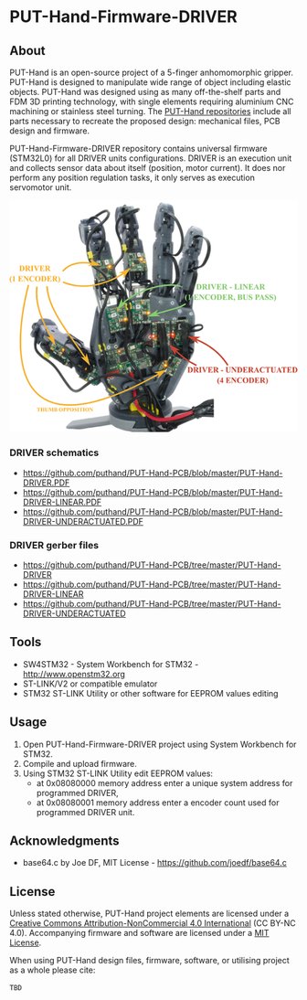 # PUT-Hand-Firmware-DRIVER

## About

PUT-Hand is an open-source project of a 5-finger anhomomorphic gripper. PUT-Hand is designed to manipulate wide range of object including elastic objects. PUT-Hand was designed using as many off-the-shelf parts and FDM 3D printing technology, with single elements requiring aluminium CNC machining or stainless steel turning. The [PUT-Hand repositories](https://github.com/puthand) include all parts necessary to recreate the proposed design: mechanical files, PCB design and firmware.

PUT-Hand-Firmware-DRIVER repository contains universal firmware (STM32L0) for all DRIVER units configurations. DRIVER is an execution unit and collects sensor data about itself (position, motor current). It does nor perform any position regulation tasks, it only serves as execution servomotor unit.

![alt text](./images/PUT-Hand-DRIVER.png)

### DRIVER schematics

* <https://github.com/puthand/PUT-Hand-PCB/blob/master/PUT-Hand-DRIVER.PDF>
* <https://github.com/puthand/PUT-Hand-PCB/blob/master/PUT-Hand-DRIVER-LINEAR.PDF>
* <https://github.com/puthand/PUT-Hand-PCB/blob/master/PUT-Hand-DRIVER-UNDERACTUATED.PDF>

### DRIVER gerber files

* <https://github.com/puthand/PUT-Hand-PCB/tree/master/PUT-Hand-DRIVER>
* <https://github.com/puthand/PUT-Hand-PCB/tree/master/PUT-Hand-DRIVER-LINEAR>
* <https://github.com/puthand/PUT-Hand-PCB/tree/master/PUT-Hand-DRIVER-UNDERACTUATED>

## Tools

* SW4STM32 - System Workbench for STM32 - <http://www.openstm32.org>
* ST-LINK/V2 or compatible emulator
* STM32 ST-LINK Utility or other software for EEPROM values editing

## Usage

1. Open PUT-Hand-Firmware-DRIVER project using System Workbench for STM32.
2. Compile and upload firmware.
3. Using STM32 ST-LINK Utility edit EEPROM values:
    * at 0x08080000 memory address enter a unique system address for programmed DRIVER,
    * at 0x08080001 memory address enter a encoder count used for programmed DRIVER unit.

## Acknowledgments

* base64.c by Joe DF, MIT License - https://github.com/joedf/base64.c

## License

Unless stated otherwise, PUT-Hand project elements are licensed under a [Creative Commons Attribution-NonCommercial 4.0 International](https://creativecommons.org/licenses/by-nc/4.0/) (CC BY-NC 4.0). Accompanying firmware and software are licensed under a [MIT License](https://opensource.org/licenses/MIT).

When using PUT-Hand design files, firmware, software, or utilising project as a whole please cite:

```plaintext
TBD
```
